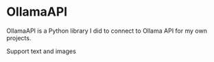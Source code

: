 # OllamaAPI

OllamaAPI is a Python library I did to connect to Ollama API for my own projects.

Support text and images